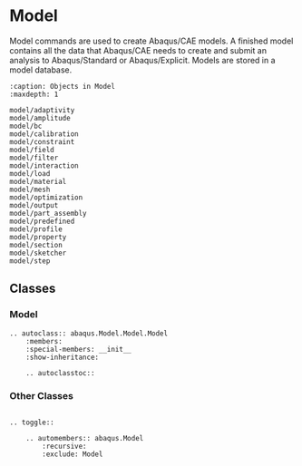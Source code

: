 # Model

Model commands are used to create Abaqus/CAE models. A finished model contains all the data that Abaqus/CAE needs to create and submit an analysis to Abaqus/Standard or Abaqus/Explicit. Models are stored in a model database.

```{toctree}
:caption: Objects in Model
:maxdepth: 1

model/adaptivity
model/amplitude
model/bc
model/calibration
model/constraint
model/field
model/filter
model/interaction
model/load
model/material
model/mesh
model/optimization
model/output
model/part_assembly
model/predefined
model/profile
model/property
model/section
model/sketcher
model/step
```

## Classes

### Model

```{eval-rst}
.. autoclass:: abaqus.Model.Model.Model
    :members:
    :special-members: __init__
    :show-inheritance:

    .. autoclasstoc::
```

### Other Classes

```{eval-rst}

.. toggle::

    .. automembers:: abaqus.Model
        :recursive:
        :exclude: Model
```

